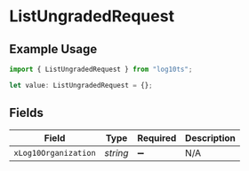 # ListUngradedRequest

## Example Usage

```typescript
import { ListUngradedRequest } from "log10ts";

let value: ListUngradedRequest = {};
```

## Fields

| Field                | Type                 | Required             | Description          |
| -------------------- | -------------------- | -------------------- | -------------------- |
| `xLog10Organization` | *string*             | :heavy_minus_sign:   | N/A                  |